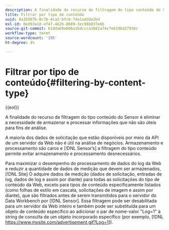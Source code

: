 ```yaml
---
description: A finalidade do recurso de filtragem do tipo conteúdo do Sensor é eliminar a necessidade de armazenar e processar informações que não são úteis para fins de análise.
title: Filtrar por tipo de conteúdo
uuid: 8a3b567b-8c7b-4ca2-bfcb-74a1addda2bd
exl-id: 0ed93a18-ef47-462b-8609-3ec98b037e6b
source-git-commit: b1dda69a606a16dccca30d2a74c7e63dbd27936c
workflow-type: tm+mt
source-wordcount: '195'
ht-degree: 4%

---
```


# Filtrar por tipo de conteúdo{#filtering-by-content-type}

{{eol}}

A finalidade do recurso de filtragem do tipo conteúdo do Sensor é eliminar a necessidade de armazenar e processar informações que não são úteis para fins de análise.

A maioria dos dados de solicitação que estão disponíveis por meio da API de um servidor da Web não é útil na análise de negócios. Armazenamento e processamento são caros e [!DNL Sensor’s] a filtragem do tipo conteúdo permite evitar armazenamento e processamento desnecessários.

Para maximizar o desempenho do processamento de dados do log da Web e reduzir a quantidade de dados de medição que devem ser armazenados, [!DNL Site] O adquire dados de medição (dados de solicitação, entradas de log, dados de log e assim por diante) para todas as solicitações do tipo de conteúdo da Web, exceto para tipos de conteúdo especificamente listados (como folhas de estilo em cascata, solicitações de imagem e assim por diante), que são filtrados antes de serem transmitidos para o servidor do Data Workbench por [!DNL Sensor]. Essa filtragem pode ser desabilitada para um servidor da Web inteiro e também pode ser substituída para um objeto de conteúdo específico ao adicionar o par de nome-valor &quot;Log=1&quot; à string de consulta de um objeto incorporado específico (por exemplo, [!DNL https://www.mysite.com/advertisement.gif?Log=1]).

